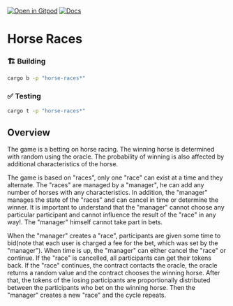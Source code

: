 [![Open in Gitpod](https://img.shields.io/badge/Open_in-Gitpod-white?logo=gitpod)](https://gitpod.io/#FOLDER=horse-races/https://github.com/gear-foundation/dapps)
[![Docs](https://img.shields.io/github/actions/workflow/status/gear-foundation/dapps/contracts.yml?logo=rust&label=docs)](https://dapps.gear.rs/horce_races_io)

# Horse Races

### 🏗️ Building

```sh
cargo b -p "horse-races*"
```

### ✅ Testing

```sh
cargo t -p "horse-races*"
```

## Overview

The game is a betting on horse racing. The winning horse is determined with random using the oracle. The probability of winning is also affected by additional characteristics of the horse.

The game is based on "races", only one "race" can exist at a time and they alternate. The "races" are managed by a "manager", he can add any number of horses with any characteristics. In addition, the "manager" manages the state of the "races" and can cancel in time or determine the winner. It is important to understand that the "manager" cannot choose any particular participant and cannot influence the result of the "race" in any way!. The "manager" himself cannot take part in bets.

When the "manager" creates a "race", participants are given some time to bid(note that each user is charged a fee for the bet, which was set by the "manager"). When time is up, the "manager" can either cancel the "race" or continue. If the "race" is cancelled, all participants can get their tokens back. If the "race" continues, the contract contacts the oracle, the oracle returns a random value and the contract chooses the winning horse. After that, the tokens of the losing participants are proportionally distributed between the participants who bet on the winning horse. Then the "manager" creates a new "race" and the cycle repeats.
